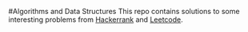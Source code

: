 #Algorithms and Data Structures
This repo contains solutions to some interesting
problems from [Hackerrank](https://www.hackerrank.com) and [Leetcode](https://leetcode.com/).